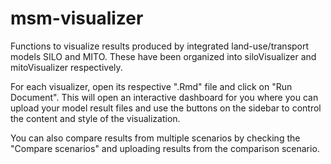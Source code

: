 # msm-visualizer
Functions to visualize results produced by integrated land-use/transport models SILO and MITO. These have been organized into siloVisualizer and mitoVisualizer respectively. 

For each visualizer, open its respective ".Rmd" file and click on "Run Document". This will open an interactive dashboard for you where you can upload your model result files and use the buttons on the sidebar to control the content and style of the visualization. 

You can also compare results from multiple scenarios by checking the "Compare scenarios" and uploading results from the comparison scenario.


